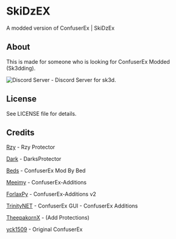 # SkiDzEX
 A modded version of ConfuserEx | SkiDzEx
 
## About
This is made for someone who is looking for ConfuserEx Modded (Sk3dding).

![Discord Server](https://discord.gg/tHxvYvWZV8) - Discord Server for sk3d.

## License
See LICENSE file for details.

## Credits
[Rzy](https://github.com/Riziebtw/RzyProtector) - Rzy Protector

[Dark](https://github.com/darkshoz) - DarksProtector

[Beds](https://github.com/BedTheGod/ConfuserEx-Mod-By-Bed) - ConfuserEx Mod By Bed

[Meeimy](https://github.com/Meeimy/ConfuserEx-Additions) - ConfuserEx-Additions

[ForlaxPy](https://github.com/ForlaxPy/ConfuserEx-Additions-v2) - ConfuserEx-Additions v2

[TrinityNET](https://github.com/TrinityNET/Trinity-ConfuserEx-Mod) - ConfuserEx GUI - ConfuserEx Additions

[TheepakornX](https://github.com/TheepakornX) - (Add Protections)

[yck1509](https://github.com/yck1509/ConfuserEx) - Original ConfuserEx
